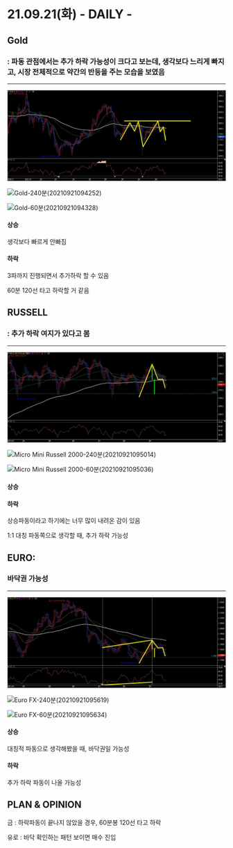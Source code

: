 # 21.09.21(화)  - DAILY -



## Gold

###  :  파동 관점에서는 추가 하락 가능성이 크다고 보는데, 생각보다 느리게 빠지고, 시장 전체적으로 약간의 반등을 주는 모습을 보였음

---

![Gold-일(20210921094210)](chart/Gold-%EC%9D%BC(20210921094210).jpg)

![Gold-240분(20210921094252)](chart/Gold-240%EB%B6%84(20210921094252).jpg)

![Gold-60분(20210921094328)](chart/Gold-60%EB%B6%84(20210921094328).jpg)

#### 상승

생각보다 빠르게 안빠짐



#### 하락

3파까지 진행되면서 추가하락 할 수 있음

60분 120선 타고 하락할 거 같음



## RUSSELL

###  :  추가 하락 여지가 있다고 봄

---

![Micro Mini Russell 2000-일(20210921094855)](chart/Micro%20Mini%20Russell%202000-%EC%9D%BC(20210921094855).jpg)

![Micro Mini Russell 2000-240분(20210921095014)](chart/Micro%20Mini%20Russell%202000-240%EB%B6%84(20210921095014).jpg)

![Micro Mini Russell 2000-60분(20210921095036)](chart/Micro%20Mini%20Russell%202000-60%EB%B6%84(20210921095036).jpg)



#### 상승





#### 하락

상승파동이라고 하기에는 너무 많이 내려온 감이 있음

1:1 대칭 파동쪽으로 생각할 때, 추가 하락 가능성





## EURO:

### 바닥권 가능성

---

![Euro FX-일(20210921095503)](chart/Euro%20FX-%EC%9D%BC(20210921095503).jpg)

![Euro FX-240분(20210921095619)](chart/Euro%20FX-240%EB%B6%84(20210921095619).jpg)

![Euro FX-60분(20210921095634)](chart/Euro%20FX-60%EB%B6%84(20210921095634).jpg)





#### 상승

대칭적 파동으로 생각해봤을 때, 바닥권일 가능성



#### 하락

추가 하락 파동이 나올 가능성





## PLAN & OPINION

금 : 하락파동이 끝나지 않았을 경우, 60분봉 120선 타고 하락

유로 : 바닥 확인하는 패턴 보이면 매수 진입
